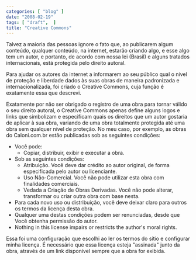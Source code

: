 ```yaml
---
categories: [ "blog" ]
date: "2008-02-19"
tags: [ "draft",  ]
title: "Creative Commons"
---
```

Talvez a maioria das pessoas ignore o fato que, ao publicarem algum conteúdo, qualquer conteúdo, na internet, estarão criando algo, e esse algo tem um autor, e portanto, de acordo com nossa lei (Brasil) e alguns tratados internacionais, está protegida pelo direito autoral.

Para ajudar os autores da internet a informarem ao seu público qual o nível de proteção e liberdade dados às suas obras de maneira padronizada e internacionalizada, foi criado o Creative Commons, cuja função é exatamente essa que descrevi.

Exatamente por não ser obrigado o registro de uma obra para tornar válido o seu direito autoral, o Creative Commons apenas define alguns logos e links que simbolizam e especificam quais os direitos que um autor gostaria de aplicar à sua obra, variando de uma obra totalmente protegida até uma obra sem qualquer nível de proteção. No meu caso, por exemplo, as obras do Caloni.com.br estão publicadas sob as seguintes condições:


  - Você pode:
    - Copiar, distribuir, exibir e executar a obra.
  - Sob as seguintes condições:
    - Atribuição. Você deve dar crédito ao autor original, de forma especificada pelo autor ou licenciante.
    - Uso Não-Comercial. Você não pode utilizar esta obra com finalidades comerciais.
    - Vedada a Criação de Obras Derivadas. Você não pode alterar, transformar ou criar outra obra com base nesta.
  - Para cada novo uso ou distribuição, você deve deixar claro para outros os termos da licença desta obra.
  - Qualquer uma destas condições podem ser renunciadas, desde que Você obtenha permissão do autor.
  - Nothing in this license impairs or restricts the author's moral rights.

Essa foi uma configuração que escolhi ao ler os termos do sítio e configurar minha licença. É necessário que essa licença esteja "assinada" junto da obra, através de um link disponível sempre que a obra for exibida.
